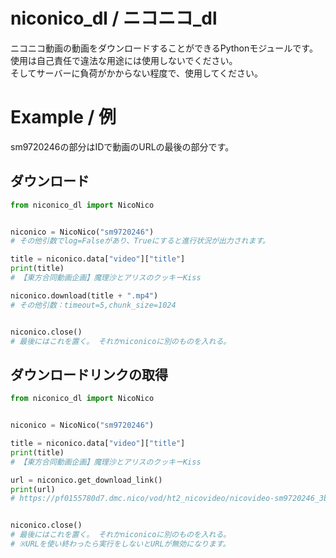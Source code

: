# niconico_dl / ニコニコ_dl
ニコニコ動画の動画をダウンロードすることができるPythonモジュールです。  
使用は自己責任で違法な用途には使用しないでください。  
そしてサーバーに負荷がかからない程度で、使用してください。  

# Example / 例
sm9720246の部分はIDで動画のURLの最後の部分です。  
## ダウンロード
```python
from niconico_dl import NicoNico


niconico = NicoNico("sm9720246")
# その他引数でlog=Falseがあり、Trueにすると進行状況が出力されます。

title = niconico.data["video"]["title"]
print(title)
# 【東方合同動画企画】魔理沙とアリスのクッキーKiss

niconico.download(title + ".mp4")
# その他引数：timeout=5,chunk_size=1024


niconico.close()
# 最後にはこれを置く。 それかniconicoに別のものを入れる。
```
## ダウンロードリンクの取得
```python
from niconico_dl import NicoNico


niconico = NicoNico("sm9720246")

title = niconico.data["video"]["title"]
print(title)
# 【東方合同動画企画】魔理沙とアリスのクッキーKiss

url = niconico.get_download_link()
print(url)
# https://pf0155780d7.dmc.nico/vod/ht2_nicovideo/nicovideo-sm9720246_3b0afad5f792d95ff576d66ed955614fdff9e58b648b3b3d83006a0533ef90b9?ht2_nicovideo=86146818.oufj1q6yp7_qpr6wt_3e436vz3cjqri


niconico.close()
# 最後にはこれを置く。 それかniconicoに別のものを入れる。
# ※URLを使い終わったら実行をしないとURLが無効になります。
```